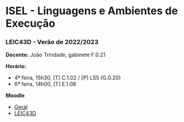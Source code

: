 # ISEL - Linguagens e Ambientes de Execução
### LEIC43D - Verão de 2022/2023

**Docente:** João Trindade, gabinete F.0.21

**Horário:**
 - 4ª feira, 15h30, [T] C.1.02 / [P] LS5 (G.0.20)
 - 6ª feira, 14h00, [T] E.1.08
 
**Moodle**
 - [Geral](https://2223moodle.isel.pt/course/view.php?id=6632)
 - [LEIC43D](https://2223moodle.isel.pt/course/view.php?id=6636)

